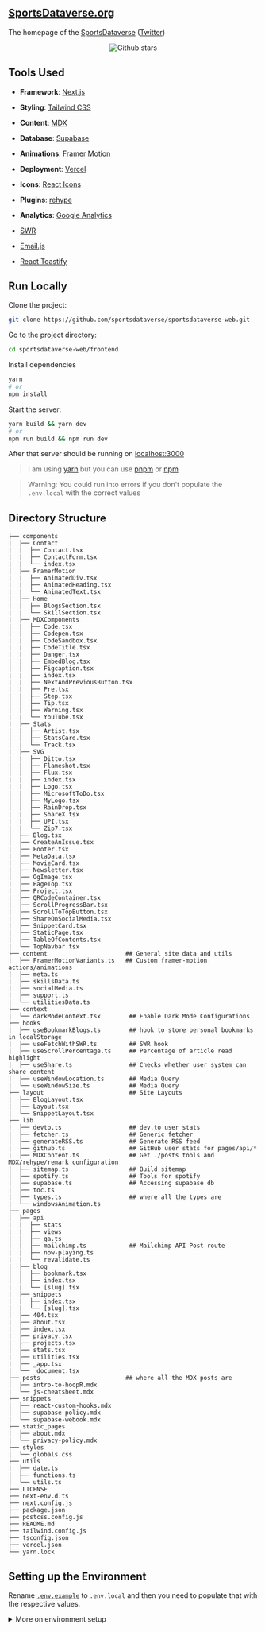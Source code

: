 ## [SportsDataverse.org](https://SportsDataverse.org)

The homepage of the [SportsDataverse](https://github.com/sportsdataverse) ([Twitter](https://twitter.com/sportsdataverse))

<div align="center">

  ![Github stars](https://img.shields.io/github/stars/sportsdataverse/sportsdataverse-web?style=flat-square)

</div>

## Tools Used

* **Framework**: [Next.js](https://nextjs.org/)

* **Styling**: [Tailwind CSS](https://tailwindcss.com/)

* **Content**: [MDX](https://github.com/mdx-js/mdx)

* **Database**: [Supabase](https://supabase.com/)

* **Animations**: [Framer Motion](https://framer.com/motion)

* **Deployment**: [Vercel](https://vercel.com)

* **Icons**: [React Icons](https://react-icons.github.io/react-icons/)

* **Plugins**: [rehype](https://github.com/rehypejs/rehype)

* **Analytics**: [Google Analytics](https://analytics.google.com/analytics/web/)

* [SWR](https://swr.vercel.app/)

* [Email.js](https://www.emailjs.com/)

* [React Toastify](https://github.com/fkhadra/react-toastify)


## Run Locally

Clone the project:

```bash
git clone https://github.com/sportsdataverse/sportsdataverse-web.git
```

Go to the project directory:

```bash
cd sportsdataverse-web/frontend
```

Install dependencies

```bash
yarn
# or
npm install
```

Start the server:

```bash
yarn build && yarn dev
# or
npm run build && npm run dev
```

After that server should be running on [localhost:3000](http://localhost:3000)

> I am using [yarn](https://yarnpkg.com/) but you can use [pnpm](https://pnpm.io/) or [npm](https://www.npmjs.com/)

> Warning: You could run into errors if you don't populate the `.env.local` with the correct values

## Directory Structure

```
├── components
|  ├── Contact
|  |  ├── Contact.tsx
|  |  ├── ContactForm.tsx
|  |  └── index.tsx
|  ├── FramerMotion
|  |  ├── AnimatedDiv.tsx
|  |  ├── AnimatedHeading.tsx
|  |  └── AnimatedText.tsx
|  ├── Home
|  |  ├── BlogsSection.tsx
|  |  └── SkillSection.tsx
|  ├── MDXComponents
|  |  ├── Code.tsx
|  |  ├── Codepen.tsx
|  |  ├── CodeSandbox.tsx
|  |  ├── CodeTitle.tsx
|  |  ├── Danger.tsx
|  |  ├── EmbedBlog.tsx
|  |  ├── Figcaption.tsx
|  |  ├── index.tsx
|  |  ├── NextAndPreviousButton.tsx
|  |  ├── Pre.tsx
|  |  ├── Step.tsx
|  |  ├── Tip.tsx
|  |  ├── Warning.tsx
|  |  └── YouTube.tsx
|  ├── Stats
|  |  ├── Artist.tsx
|  |  ├── StatsCard.tsx
|  |  └── Track.tsx
|  ├── SVG
|  |  ├── Ditto.tsx
|  |  ├── Flameshot.tsx
|  |  ├── Flux.tsx
|  |  ├── index.tsx
|  |  ├── Logo.tsx
|  |  ├── MicrosoftToDo.tsx
|  |  ├── MyLogo.tsx
|  |  ├── RainDrop.tsx
|  |  ├── ShareX.tsx
|  |  ├── UPI.tsx
|  |  └── Zip7.tsx
|  ├── Blog.tsx
|  ├── CreateAnIssue.tsx
|  ├── Footer.tsx
|  ├── MetaData.tsx
|  ├── MovieCard.tsx
|  ├── Newsletter.tsx
|  ├── OgImage.tsx
|  ├── PageTop.tsx
|  ├── Project.tsx
|  ├── QRCodeContainer.tsx
|  ├── ScrollProgressBar.tsx
|  ├── ScrollToTopButton.tsx
|  ├── ShareOnSocialMedia.tsx
|  ├── SnippetCard.tsx
|  ├── StaticPage.tsx
|  ├── TableOfContents.tsx
|  └── TopNavbar.tsx
├── content                      ## General site data and utils
|  ├── FramerMotionVariants.ts   ## Custom framer-motion actions/animations
|  ├── meta.ts
|  ├── skillsData.ts
|  ├── socialMedia.ts
|  ├── support.ts
|  └── utilitiesData.ts
├── context
|  └── darkModeContext.tsx        ## Enable Dark Mode Configurations
├── hooks
|  ├── useBookmarkBlogs.ts        ## hook to store personal bookmarks in localStorage
|  ├── useFetchWithSWR.ts         ## SWR hook
|  ├── useScrollPercentage.ts     ## Percentage of article read highlight
|  ├── useShare.ts                ## Checks whether user system can share content
|  ├── useWindowLocation.ts       ## Media Query
|  └── useWindowSize.ts           ## Media Query
├── layout                        ## Site Layouts
|  ├── BlogLayout.tsx
|  ├── Layout.tsx
|  └── SnippetLayout.tsx
├── lib
|  ├── devto.ts                   ## dev.to user stats
|  ├── fetcher.ts                 ## Generic fetcher
|  ├── generateRSS.ts             ## Generate RSS feed
|  ├── github.ts                  ## GitHub user stats for pages/api/*
|  ├── MDXContent.ts              ## Get ./posts tools and MDX/rehype/remark configuration
|  ├── sitemap.ts                 ## Build sitemap
|  ├── spotify.ts                 ## Tools for spotify
|  ├── supabase.ts                ## Accessing supabase db
|  ├── toc.ts
|  ├── types.ts                   ## where all the types are
|  └── windowsAnimation.ts
├── pages
|  ├── api
|  |  ├── stats
|  |  ├── views
|  |  ├── ga.ts
|  |  ├── mailchimp.ts            ## Mailchimp API Post route
|  |  ├── now-playing.ts
|  |  └── revalidate.ts
|  ├── blog
|  |  ├── bookmark.tsx
|  |  ├── index.tsx
|  |  └── [slug].tsx
|  ├── snippets
|  |  ├── index.tsx
|  |  └── [slug].tsx
|  ├── 404.tsx
|  ├── about.tsx
|  ├── index.tsx
|  ├── privacy.tsx
|  ├── projects.tsx
|  ├── stats.tsx
|  ├── utilities.tsx
|  ├── _app.tsx
|  └── _document.tsx
├── posts                        ## where all the MDX posts are
|  ├── intro-to-hoopR.mdx
|  └── js-cheatsheet.mdx
├── snippets
|  ├── react-custom-hooks.mdx
|  ├── supabase-policy.mdx
|  └── supabase-webook.mdx
├── static_pages
|  ├── about.mdx
|  └── privacy-policy.mdx
├── styles
|  └── globals.css
├── utils
|  ├── date.ts
|  ├── functions.ts
|  └── utils.ts
├── LICENSE
├── next-env.d.ts
├── next.config.js
├── package.json
├── postcss.config.js
├── README.md
├── tailwind.config.js
├── tsconfig.json
├── vercel.json
└── yarn.lock
```

## Setting up the Environment

Rename [`.env.example`](/.env.example) to `.env.local` and then you need to populate that with the respective values.

<details><summary>  More on environment setup </summary>

* `NEXT_PUBLIC_YOUR_SERVICE_ID`: Go to the [Admin Panel](https://dashboard.emailjs.com/admin) of [emailjs.com](https://emailjs.com). If you haven't already added a service then Click on the **Add Service** Button as shown in the image

    ![](https://i.imgur.com/bK5wzkD.png)

    Then choose any method you want I am using **Gmail**

    ![](https://i.imgur.com/zTrFCNJ.png)

    * Then first click on the **Connect Account and log** in with your Gmail account that you want to use to get the emails from.

    * In the second step click on **Create Service** and then copy the **Service ID** and add this ID to `NEXT_PUBLIC_YOUR_SERVICE_ID` in `.env.local`


    ![](https://i.imgur.com/c8ZkUf5.png)

* `NEXT_PUBLIC_YOUR_TEMPLATE_ID`: To get the Template ID visit the [Email Templates](https://dashboard.emailjs.com/admin/templates) section and click on **Create New Template**.

    ![](https://i.imgur.com/TQLrQuz.png)

    And then you will see a window where you can edit your email template after you are satisfied with your template then click on the Save button in the top right corner.

    ![](https://i.imgur.com/98adqhN.png)

    After that you will have your Template ID as shown in the image below:

    ![](https://i.imgur.com/pcqKu3f.png)

* `NEXT_PUBLIC_YOUR_USER_ID`: To get your User ID, Go to [Account](https://dashboard.emailjs.com/admin/account) and then you will be able to see it:

    ![](https://i.imgur.com/oU3tBiY.png)

* `NEXT_PUBLIC_BLOGS_API`: I am using [Dev.to API](https://developers.forem.com/api) to fetch all the blog stats. You can get this API at the bottom of the [Extensions](https://dev.to/settings/extensions) section.

    ![](https://i.imgur.com/zh7V0ZB.png)

* `NEXT_PUBLIC_GA_MEASUREMENT_ID`: You can follow this [guide](https://support.google.com/analytics/answer/9539598?hl=en) to get your Google Analytics ID and then you will be able to use Google Analytics in this project.

* [**Google Analytics Data API**](https://developers.google.com/analytics/devguides/reporting/data/v1): I am using this API to get the analytics of this website so that I can show how many user visit this site in the last 7 days. In this you will need the value of the following properties:

    * `GA_PROPERTY_ID`

    * `GA_CLIENT_EMAIL`

    * `GA_PRIVATE_KEY`

* [**Supabase Integration**](https://supabase.com/): I am using Supabase with ISR to store all my projects and certificates for now. It provides an API that helps you to access the data. To access that data you need two things:

  * `SUPABASE_URL`: Database URL.
  * `SUPABASE_KEY`: It is safe to be used in a browser context.

  **Steps-**

  * To get these go to [Supabase](https://app.supabase.com/sign-in) and log in with your account.

  * Click on **New Project** and fill all the fields.

  * Click on **Create New Project**.

  * Go to the [Settings](https://app.supabase.com/project/_/settings/general) page in the Dashboard.

  * Click **API** in the sidebar.

  * Find your API **URL** and **anon** key on this page.

  * Now you can [Create table](https://app.supabase.com/project/_/editor) and start using it.

    But before you use this there was one issue I had when I was using this it was returning the empty array ([]). It was because of project policies. By default, no-one has access to the data. To fix that you can do the following:

  * Go to [Policies](https://app.supabase.com/project/_/auth/policies).

  * Select your Project.

  * Click on **New Policy**.

    ![](https://i.imgur.com/RsGd8oW.png)

  * You will be presented with two options. You can choose either one. I chose the 1st option:

    ![](https://i.imgur.com/QDAePUQ.png)

  * After that, you will have four options as shown in the following image. You can choose according to your need. I only need the read access so I went with 1st option.

    ![](https://i.imgur.com/h1hSivF.png)

  * Click on **Use this template**.

  * Click on **Review**.

  * Click on **Save Policy**

    After that, you will be able to access the data using [@supabase/supabase-js](https://www.npmjs.com/package/@supabase/supabase-js). Install it and you just set up your project with Supabase.

* `REVALIDATE_SECRET`: As I am using [Supabase](https://supabase.com/), It has a feature called [webhooks](https://supabase.com/docs/guides/database/webhooks) which allow you to send real-time data from your database to another system whenever a table event occurs. So I am using it to revalidate my `projects` and `certificates` page. For that I am providing a custom secret value to verify that request is coming from authenticated source. Let's create webhook:
  * Go to [webhooks](https://app.supabase.com/project/_/database/hooks) page.
  * Click on **Create a new hook**
  * Enter the name of the function hook (example: `update_projects`)

    ![](https://i.imgur.com/QAYIkKZ.png)

  * Choose your table from the dropdown list

    ![](https://i.imgur.com/Hspecbe.png)

  * Select events which will trigger this function hook

    ![](https://i.imgur.com/OYq1qcg.png)

  * Now Choose POST method and enter the revalidate URL (request will be sent to this URL)

    ![](https://i.imgur.com/9gVJ0pO.png)

  *  Then add two HTTP Params `secret` and `revalidateUrl`

    ![](https://i.imgur.com/Mw1Ia0o.png)

  * Now add this secret to your `env.local` and it will update the page when you made some changes to your supabase database.
  * `pages/api/revalidate.ts` is using `revalidateUrl` to update the page with new data.

</details>